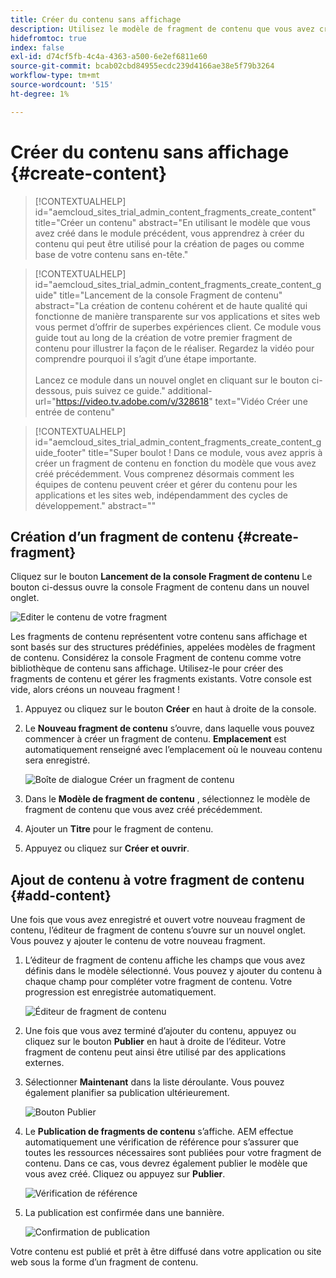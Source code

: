 ```yaml
---
title: Créer du contenu sans affichage
description: Utilisez le modèle de fragment de contenu que vous avez créé précédemment pour créer du contenu qui peut être utilisé pour la création de pages ou comme base pour votre contenu sans en-tête.
hidefromtoc: true
index: false
exl-id: d74cf5fb-4c4a-4363-a500-6e2ef6811e60
source-git-commit: bcab02cbd84955ecdc239d4166ae38e5f79b3264
workflow-type: tm+mt
source-wordcount: '515'
ht-degree: 1%

---
```



# Créer du contenu sans affichage {#create-content}

>[!CONTEXTUALHELP]
>id="aemcloud_sites_trial_admin_content_fragments_create_content"
>title="Créer un contenu"
>abstract="En utilisant le modèle que vous avez créé dans le module précédent, vous apprendrez à créer du contenu qui peut être utilisé pour la création de pages ou comme base de votre contenu sans en-tête."

>[!CONTEXTUALHELP]
>id="aemcloud_sites_trial_admin_content_fragments_create_content_guide"
>title="Lancement de la console Fragment de contenu"
>abstract="La création de contenu cohérent et de haute qualité qui fonctionne de manière transparente sur vos applications et sites web vous permet d’offrir de superbes expériences client. Ce module vous guide tout au long de la création de votre premier fragment de contenu pour illustrer la façon de le réaliser. Regardez la vidéo pour comprendre pourquoi il s’agit d’une étape importante.<br><br>Lancez ce module dans un nouvel onglet en cliquant sur le bouton ci-dessous, puis suivez ce guide."
>additional-url="https://video.tv.adobe.com/v/328618" text="Vidéo Créer une entrée de contenu"

>[!CONTEXTUALHELP]
>id="aemcloud_sites_trial_admin_content_fragments_create_content_guide_footer"
>title="Super boulot ! Dans ce module, vous avez appris à créer un fragment de contenu en fonction du modèle que vous avez créé précédemment. Vous comprenez désormais comment les équipes de contenu peuvent créer et gérer du contenu pour les applications et les sites web, indépendamment des cycles de développement."
>abstract=""

## Création d’un fragment de contenu {#create-fragment}

Cliquez sur le bouton **Lancement de la console Fragment de contenu** Le bouton ci-dessus ouvre la console Fragment de contenu dans un nouvel onglet.

![Editer le contenu de votre fragment](assets/create-content/content-fragment-console.png)

Les fragments de contenu représentent votre contenu sans affichage et sont basés sur des structures prédéfinies, appelées modèles de fragment de contenu. Considérez la console Fragment de contenu comme votre bibliothèque de contenu sans affichage. Utilisez-le pour créer des fragments de contenu et gérer les fragments existants. Votre console est vide, alors créons un nouveau fragment !

1. Appuyez ou cliquez sur le bouton **Créer** en haut à droite de la console.

1. Le **Nouveau fragment de contenu** s’ouvre, dans laquelle vous pouvez commencer à créer un fragment de contenu. **Emplacement** est automatiquement renseigné avec l’emplacement où le nouveau contenu sera enregistré.

   ![Boîte de dialogue Créer un fragment de contenu](assets/create-content/create-content-fragment.png)

1. Dans le **Modèle de fragment de contenu** , sélectionnez le modèle de fragment de contenu que vous avez créé précédemment.

1. Ajouter un **Titre** pour le fragment de contenu.

1. Appuyez ou cliquez sur **Créer et ouvrir**.

## Ajout de contenu à votre fragment de contenu {#add-content}

Une fois que vous avez enregistré et ouvert votre nouveau fragment de contenu, l’éditeur de fragment de contenu s’ouvre sur un nouvel onglet. Vous pouvez y ajouter le contenu de votre nouveau fragment.

1. L’éditeur de fragment de contenu affiche les champs que vous avez définis dans le modèle sélectionné. Vous pouvez y ajouter du contenu à chaque champ pour compléter votre fragment de contenu. Votre progression est enregistrée automatiquement.

   ![Éditeur de fragment de contenu](assets/create-content/content-fragment-editor.png)

1. Une fois que vous avez terminé d’ajouter du contenu, appuyez ou cliquez sur le bouton **Publier** en haut à droite de l’éditeur. Votre fragment de contenu peut ainsi être utilisé par des applications externes.

1. Sélectionner **Maintenant** dans la liste déroulante. Vous pouvez également planifier sa publication ultérieurement.

   ![Bouton Publier](assets/create-content/publish.png)

1. Le **Publication de fragments de contenu** s’affiche. AEM effectue automatiquement une vérification de référence pour s’assurer que toutes les ressources nécessaires sont publiées pour votre fragment de contenu. Dans ce cas, vous devrez également publier le modèle que vous avez créé. Cliquez ou appuyez sur **Publier**.

   ![Vérification de référence](assets/create-content/references.png)

1. La publication est confirmée dans une bannière.

   ![Confirmation de publication](assets/create-content/publish-confirm.png)

Votre contenu est publié et prêt à être diffusé dans votre application ou site web sous la forme d’un fragment de contenu.
